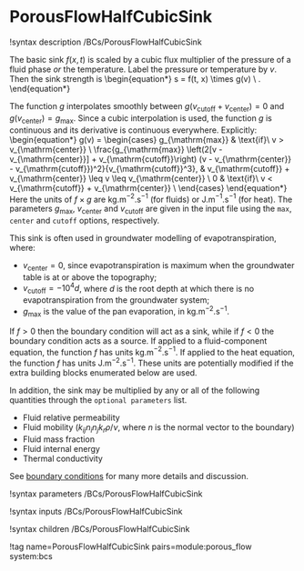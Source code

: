 # PorousFlowHalfCubicSink

!syntax description /BCs/PorousFlowHalfCubicSink

The basic sink $f(x,t)$ is scaled by a cubic flux multiplier of the pressure
of a fluid phase *or* the temperature.  Label the pressure or temperature by $v$.  Then the sink strength is
\begin{equation*}
  s = f(t, x) \times g(v) \ .
\end{equation*}

The function $g$ interpolates smoothly between $g(v_{\mathrm{cutoff}} + v_{\mathrm{center}}) = 0$ and $g(v_{\mathrm{center}}) = g_{\mathrm{max}}$.  Since a cubic interpolation is used, the function $g$ is continuous and its derivative is continuous everywhere.  Explicitly:
\begin{equation*}
  g(v) =
  \begin{cases}
    g_{\mathrm{max}} & \text{if}\ v > v_{\mathrm{center}} \\
    \frac{g_{\mathrm{max}} \left(2[v - v_{\mathrm{center}}] + v_{\mathrm{cutoff}}\right) (v - v_{\mathrm{center}} - v_{\mathrm{cutoff}})^2}{v_{\mathrm{cutoff}}^3},  & v_{\mathrm{cutoff}} + v_{\mathrm{center}} \leq v \leq v_{\mathrm{center}} \\
    0 & \text{if}\ v < v_{\mathrm{cutoff}} + v_{\mathrm{center}} \\
  \end{cases}
\end{equation*}
Here the units of $f\times g$ are kg.m$^{-2}$.s$^{-1}$ (for fluids) or
J.m$^{-1}$.s$^{-1}$ (for heat). The parameters $g_{\mathrm{max}}$, $v_{\mathrm{center}}$ and $v_{\mathrm{cutoff}}$ are given in the input file using the `max`, `center` and `cutoff` options, respectively.

This sink is often used in groundwater modelling of evapotranspiration, where:

- $v_{\mathrm{center}} = 0$, since evapotranspiration is maximum when the groundwater table is at or above the topography;
- $v_{\mathrm{cutoff}} = -10^{4}d$, where $d$ is the root depth at which there is no evapotranspiration from the groundwater system;
- $g_{\mathrm{max}}$ is the value of the pan evaporation, in kg.m$^{-2}$.s$^{-1}$.

If $f>0$ then the boundary condition will act as a sink, while if $f<0$ the boundary condition acts as a source.  If applied to a fluid-component equation, the function $f$ has units kg.m$^{-2}$.s$^{-1}$.  If applied to the heat equation, the function $f$ has units J.m$^{-2}$.s$^{-1}$.  These units are potentially modified if the extra building blocks enumerated below are used.

In addition, the sink may be multiplied by any or all of the following
quantities through the `optional parameters` list.

- Fluid relative permeability
- Fluid mobility ($k_{ij}n_{i}n_{j}k_{r} \rho / \nu$, where $n$ is the normal vector to the boundary)
- Fluid mass fraction
- Fluid internal energy
- Thermal conductivity

See [boundary conditions](boundaries.md) for many more details and discussion.

!syntax parameters /BCs/PorousFlowHalfCubicSink

!syntax inputs /BCs/PorousFlowHalfCubicSink

!syntax children /BCs/PorousFlowHalfCubicSink

!tag name=PorousFlowHalfCubicSink pairs=module:porous_flow system:bcs
